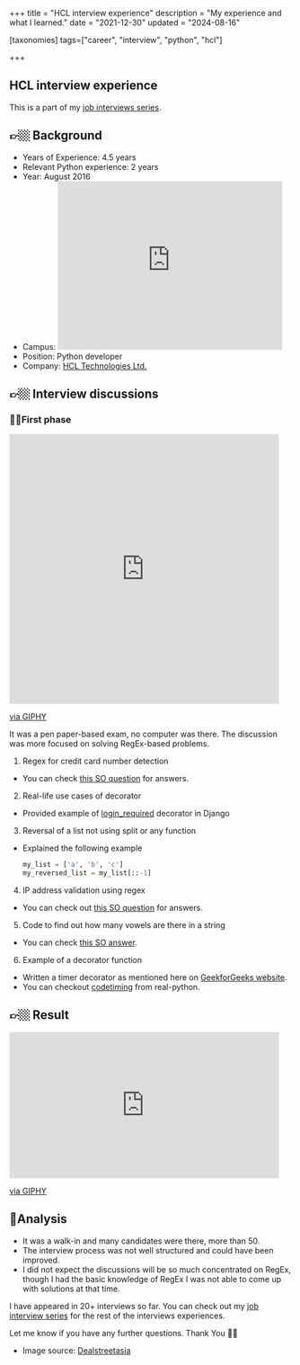 +++
title = "HCL interview experience"
description = "My experience and what I learned."
date = "2021-12-30"
updated = "2024-08-16"

[taxonomies]
tags=["career", "interview", "python", "hcl"]

+++

## HCL interview experience

This is a part of my [job interviews series](https://blog.soumendrak.com/series/job-interview). 

## 👉🏼 Background

- Years of Experience: 4.5 years
- Relevant Python experience: 2 years
- Year: August 2016
- Campus: <iframe src="https://www.google.com/maps/embed?pb=!1m18!1m12!1m3!1d3889.9928778325343!2d77.6718032!3d12.8437363!2m3!1f0!2f0!3f0!3m2!1i1024!2i768!4f13.1!3m3!1m2!1s0x3bae14bed0844fd1%3A0xe740ad12ff967924!2sHCL%20Technologies%20Ltd.!5e0!3m2!1sen!2sin!4v1640808868068!5m2!1sen!2sin" width="400" height="300" style="border:0;" allowfullscreen="" loading="lazy"></iframe>
- Position: Python developer
- Company: [HCL Technologies Ltd.](https://www.hcltech.com/)

## 👉🏼 Interview discussions


### ☝🏼First phase


<iframe src="https://giphy.com/embed/7vAwzgBZGdQCQ0DSC3" width="480" height="480" frameBorder="0" class="giphy-embed" allowFullScreen></iframe><p><a href="https://giphy.com/gifs/SportsManias-emoji-sportsmanias-7vAwzgBZGdQCQ0DSC3">via GIPHY</a></p>


It was a pen paper-based exam, no computer was there. The discussion was more focused on solving RegEx-based problems.

1. Regex for credit card number detection
  - You can check [this SO question](https://stackoverflow.com/q/33227309/5014656) for answers.
2. Real-life use cases of decorator
  - Provided example of [login_required](https://www.fullstackpython.com/django-contrib-auth-decorators-login-required-examples.html) decorator in Django
3. Reversal of a list not using split or any function
  - Explained the following example
    ```python
    my_list = ['a', 'b', 'c']
    my_reversed_list = my_list[::-1]
    ```
4. IP address validation using regex
  - You can check out [this SO question](https://stackoverflow.com/q/3462784/5014656) for answers.
5. Code to find out how many vowels are there in a string
  - You can check [this SO answer](https://stackoverflow.com/a/25885108/5014656).
6. Example of a decorator function
  - Written a timer decorator as mentioned here on [GeekforGeeks website](https://www.geeksforgeeks.org/timing-functions-with-decorators-python/).
  - You can checkout [codetiming](https://github.com/realpython/codetiming) from real-python.

## 👉🏼 Result

<iframe src="https://giphy.com/embed/uioRxCBKjr24K44GJF" width="480" height="260" frameBorder="0" class="giphy-embed" allowFullScreen></iframe><p><a href="https://giphy.com/gifs/theupsidefilm-movie-trailer-the-upside-film-uioRxCBKjr24K44GJF">via GIPHY</a></p>


## 🤔Analysis

- It was a walk-in and many candidates were there, more than 50.
- The interview process was not well structured and could have been improved.
- I did not expect the discussions will be so much concentrated on RegEx, though I had the basic knowledge of RegEx I was not able to come up with solutions at that time.

I have appeared in 20+ interviews so far. You can check out my [job interview series](https://blog.soumendrak.com/series/job-interview) for the rest of the interviews experiences.

Let me know if you have any further questions. Thank You 🙏🏼

- Image source: [Dealstreetasia](https://www.dealstreetasia.com/stories/hcl-technologies-dws-207813/)
